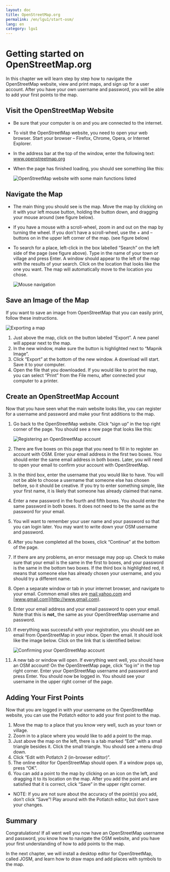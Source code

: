 ```yaml
---
layout: doc
title: OpenStreetMap.org
permalink: /en/lgu1/start-osm/
lang: en
category: lgu1
---
```


Getting started on OpenStreetMap.org
====================================

In this chapter we will learn step by step how to navigate the
OpenStreetMap website, view and print maps, and sign up for a user
account. After you have your own username and password, you will be able
to add your first points to the map.

Visit the OpenStreetMap Website
-------------------------------

-   Be sure that your computer is on and you are connected to the
    internet.
-   To visit the OpenStreetMap website, you need to open your web
    browser. Start your browser – Firefox, Chrome, Opera, or Internet
    Explorer.
-   In the address bar at the top of the window, enter the following
    text: www.openstreetmap.org
-   When the page has finished loading, you should see something like
    this:

    ![OpenStreetMap website with some main functions listed][]

Navigate the Map
----------------

-   The main thing you should see is the map. Move the map by clicking
    on it with your left mouse button, holding the button down, and
    dragging your mouse around (see figure below).
-   If you have a mouse with a scroll-wheel, zoom in and out on the map
    by turning the wheel. If you don’t have a scroll-wheel, use the +
    and – buttons on in the upper left corner of the map. (see figure
    below)
-   To search for a place, left-click in the box labelled “Search” on
    the left side of the page (see figure above). Type in the name of
    your town or village and press Enter. A window should appear to the
    left of the map with the results of your search. Click on the
    location that looks like the one you want. The map will
    automatically move to the location you chose.

    ![Mouse navigation][]

Save an Image of the Map
------------------------

If you want to save an image from OpenStreetMap that you can easily
print, follow these instructions.

![Exporting a map][]

1.  Just above the map, click on the button labeled “Export”. A new
    panel will appear next to the map.
2.  In the new window, make sure the button is highlighted next to
    “Mapnik Image”.
3.  Click “Export” at the bottom of the new window. A download will
    start. Save it to your computer.
4.  Open the file that you downloaded. If you would like to print the
    map, you can select “Print” from the File menu, after connected your
    computer to a printer.

Create an OpenStreetMap Account
-------------------------------

Now that you have seen what the main website looks like, you can
register for a username and password and make your first additions
to the map.

1.  Go back to the OpenStreetMap website. Click “sign up” in the top
    right corner of the page.
    You should see a new page that looks like this:

    ![Registering an OpenStreetMap account][]
2.  There are five boxes on this page that you need to fill in to
    register an account with OSM. Enter your email address in the first
	two boxes. You should enter the same email address in both boxes.
	Later, you will need to open your email to confirm your account
	with OpenStreetMap.
3.  In the third box, enter the username that you would like to have.
    You will not be able to choose a username that someone else has
    chosen before, so it should be creative. If you try to enter
    something simple, like your first name, it is likely that someone
    has already claimed that name.
4.  Enter a new password in the fourth and fifth boxes. You should enter
    the same password in both boxes. It does not need to be the same as
    the password for your email.
5.  You will want to remember your user name and your password so that
    you can login later. You may want to write down your OSM username
    and password.
6.  After you have completed all the boxes, click “Continue” at the
    bottom of the page.
7.  If there are any problems, an error message may pop up. Check to
    make sure that your email is the same in the first to boxes, and
    your password is the same in the bottom two boxes. If the third box
    is highlighted red, it means that someone else has already chosen
    your username, and you should try a different name.
8.  Open a separate window or tab in your internet browser, and navigate
    to your email.  Common email sites are [mail.yahoo.com](http://mail.yahoo.com)
    and [www.gmail.com](http://www.gmail.com).
9.  Enter your email address and your email password to open your email.
    Note that this is __not___ the same as your OpenStreetMap username and
    password.
10. If everything was successful with your registration, you should see
    an email from OpenStreetMap in your inbox. Open the email. It should
    look like the image below. Click on the link that is identified
    below:

    ![Confirming your OpenStreetMap account][]
11. A new tab or window will open. If everything went well, you should
    have an OSM account!
    On the OpenStreetMap page, click “log in” in the top right corner.
    Enter your OpenStreetMap username and password and press Enter. You
    should now be logged in. You should see your username in the upper
    right corner of the page.

Adding Your First Points
------------------------

Now that you are logged in with your username on the OpenStreetMap
website, you can use the Potlatch editor to add your first point to
the map.

1.  Move the map to a place that you know very well, such as your town
    or village.
2.  Zoom in to a place where you would like to add a point to the map.
3.  Just above the map on the left, there is a tab marked “Edit” with a small
    triangle besides it. Click the small triangle. You should see a menu
    drop down.
4.  Click “Edit with Potlatch 2 (in-browser editor)”.
5.  The online editor for OpenStreetMap should open. If a window pops
    up, press “OK”.
6.  You can add a point to the map by clicking on an icon on the left,
    and dragging it to its location on the map. After you add the point
    and are satisfied that it is correct, click “Save” in the upper
    right corner.
-   NOTE: If you are not sure about the accuracy of the point(s) you
    add, don’t click “Save”! Play around with the Potlatch editor, but
    don’t save your changes.

Summary
-------

Congratulations! If all went well you now have an OpenStreetMap username
and password, you know how to navigate the OSM website, and you have
your first understanding of how to add points to the map.

In the next chapter, we will install a desktop editor for OpenStreetMap,
called JOSM, and learn how to draw maps and add places with symbols to 
the map.

[OpenStreetMap website with some main functions listed]: {{site.baseurl}}/images/start_osm.png
[Mouse navigation]: {{site.baseurl}}/images/start_mouse_en.png
[Exporting a map]: {{site.baseurl}}/images/start_export_en.png
[Registering an OpenStreetMap account]: {{site.baseurl}}/images/start_register_en.png
[Confirming your OpenStreetMap account]: {{site.baseurl}}/images/start_confirm_en.png
